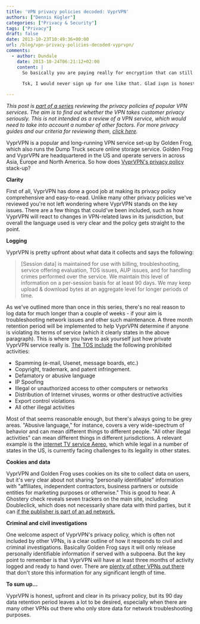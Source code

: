 ```yaml
---
title: 'VPN privacy policies decoded: VyprVPN'
authors: ["Dennis Kügler"]
categories: ["Privacy & Security"]
tags: ["Privacy"]
draft: false
date: 2013-10-23T10:49:36+00:00
url: /blog/vpn-privacy-policies-decoded-vyprvpn/
comments:
  - author: Dundale
    date: 2013-10-24T06:21:12+02:00
    content: |
      So basically you are paying really for encryption that can still be read if required.
  
      Tsk, I would never sign up for one like that. Glad ivpn is honest also about its logging of private information.

---
```

_This post is [part of a series][1] reviewing the privacy policies of popular VPN services. The aim is to find out whether the VPN takes customer privacy seriously. This is not intended as a review of a VPN service, which would need to take into account a number of other factors. For more privacy guides and our criteria for reviewing them, [click here][2]._

VyprVPN is a popular and long-running VPN service set-up by Golden Frog, which also runs the Dump Truck secure online storage service. Golden Frog and VyprVPN are headquartered in the US and operate servers in across Asia, Europe and North America. So how does <a href="http://www.goldenfrog.com/privacy" rel="nofollow">VyprVPN's privacy policy</a> stack-up?

**Clarity**

First of all, VyprVPN has done a good job at making its privacy policy comprehensive and easy-to-read. Unlike many other privacy policies we've reviewed you're not left wondering where VyprVPN stands on the key issues. There are a few things that could've been included, such as how VyprVPN will react to changes in VPN-related laws in its jurisdiction, but overall the language used is very clear and the policy gets straight to the point.

**Logging**

VyprVPN is pretty upfront about what data it collects and says the following:

> [Session data] is maintained for use with billing, troubleshooting, service offering evaluation, TOS issues, AUP issues, and for handling crimes performed over the service. We maintain this level of information on a per-session basis for at least 90 days. We may keep upload & download bytes at an aggregate level for longer periods of time.

As we've outlined more than once in this series, there's no real reason to log data for much longer than a couple of weeks - if your aim is troubleshooting network issues and other such maintenance. A three month retention period will be implemented to help VyprVPN determine if anyone is violating its terms of service (which it clearly states in the above paragraph). This is where you have to ask yourself just how private VyprVPN service really is. <a href="http://www.goldenfrog.com/terms-of-service" rel="nofollow">The TOS include</a> the following prohibited activities:

  * Spamming (e-mail, Usenet, message boards, etc.)
  * Copyright, trademark, and patent infringement.
  * Defamatory or abusive language
  * IP Spoofing
  * Illegal or unauthorized access to other computers or networks
  * Distribution of Internet viruses, worms or other destructive activities
  * Export control violations
  * All other illegal activities

Most of that seems reasonable enough, but there's always going to be grey areas. "Abusive language," for instance, covers a very wide-spectrum of behavior and can mean different things to different people. "All other illegal activities" can mean different things in different jurisdictions. A relevant example is the [internet TV service Aereo][3], which while legal in a number of states in the US, is currently facing challenges to its legality in other states.

**Cookies and data**

VyprVPN and Golden Frog uses cookies on its site to collect data on users, but it's very clear about not sharing "personally identifiable" information with "affiliates, independent contractors, business partners or outside entities for marketing purposes or otherwise." This is good to hear. A Ghostery check reveals seven trackers on the main site, including Doubleclick, which does not necessarily share data with third parties, but it can [if the publisher is part of an ad network.][4]

**Criminal and civil investigations**

One welcome aspect of VyprVPN's privacy policy, which is often not included by other VPNs, is a clear outline of how it responds to civil and criminal investigations. Basically Golden Frog says it will only release personally identifiable information if served with a subpoena. But the key point to remember is that VyprVPN will have at least three months of activity logged and ready to hand over. There are [plenty of other VPNs out there][5] that don't store this information for any significant length of time.

**To sum up&#8230;**

VyprVPN is honest, upfront and clear in its privacy policy, but its 90 day data retention period leaves a lot to be desired, especially when there are many other VPNs out there who only store data for network troubleshooting purposes.

 [1]: /blog/vpn-privacy-policies-decoded/
 [2]: /blog/vpn-privacy-policies-decoded/
 [3]: http://en.wikipedia.org/wiki/Aereo
 [4]: http://www.theguardian.com/technology/2012/apr/23/doubleclick-tracking-trackers-cookies-web-monitoring
 [5]: http://torrentfreak.com/vpn-services-that-take-your-anonymity-seriously-2013-edition-130302/
